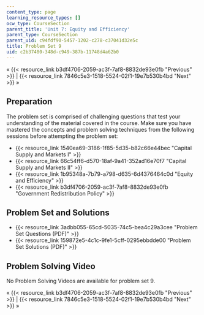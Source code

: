 ```yaml
---
content_type: page
learning_resource_types: []
ocw_type: CourseSection
parent_title: 'Unit 7: Equity and Efficiency'
parent_type: CourseSection
parent_uid: c94fdf90-5457-1202-c278-c37041d32e5c
title: Problem Set 9
uid: c2b37480-348d-c949-387b-11748d4a62b0
---
```


« {{< resource_link b3df4706-2059-ac3f-7af8-8832de93e0fb "Previous" >}} | {{< resource_link 7846c5e3-1518-5524-02f1-19e7b530b4bd "Next" >}} »

Preparation
-----------

The problem set is comprised of challenging questions that test your understanding of the material covered in the course. Make sure you have mastered the concepts and problem solving techniques from the following sessions before attempting the problem set:

*   {{< resource_link 1540ea69-3186-1f85-5d35-b82c66e44bec "Capital Supply and Markets I" >}}
*   {{< resource_link 66c54ff6-d570-18af-9a41-352ad16e70f7 "Capital Supply and Markets II" >}}
*   {{< resource_link 1b95348a-7b79-a798-d635-6d4376464c0d "Equity and Efficiency" >}}
*   {{< resource_link b3df4706-2059-ac3f-7af8-8832de93e0fb "Government Redistribution Policy" >}}

Problem Set and Solutions
-------------------------

*   {{< resource_link 3adbb055-65cd-5035-74c5-bea4c29a3cee "Problem Set Questions (PDF)" >}}
*   {{< resource_link 159872e5-4c1c-9fe1-5cff-0295ebbdde00 "Problem Set Solutions (PDF)" >}}

Problem Solving Video
---------------------

No Problem Solving Videos are available for problem set 9.

« {{< resource_link b3df4706-2059-ac3f-7af8-8832de93e0fb "Previous" >}} | {{< resource_link 7846c5e3-1518-5524-02f1-19e7b530b4bd "Next" >}} »